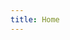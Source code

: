 ```yaml
---
title: Home
---
```

<!-- 
# Hi, I'm Hellen Assis.

Welcome to my blog. I’m 19-year-old Software Engineer from Brazil.

I created this website to share my journey, insights, and learnings in the world of technology. Here, you’ll find my thoughts on a variety of technical topics, including Microsoft Azure, Kubernetes, Docker, Cloud-Native Technologies, DevOps, and Linux.

As I continue to explore and deepen my knowledge in these areas, I aim to provide valuable content that can inspire and help others who are also passionate about tech. 

# Socials

1
2
3


# Most Recent Posts -->